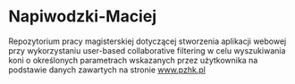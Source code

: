 # Napiwodzki-Maciej
Repozytorium pracy magisterskiej dotyczącej stworzenia aplikacji webowej przy wykorzystaniu user-based collaborative filtering w celu wyszukiwania koni o określonych parametrach wskazanych przez użytkownika na podstawie danych zawartych na stronie www.pzhk.pl
